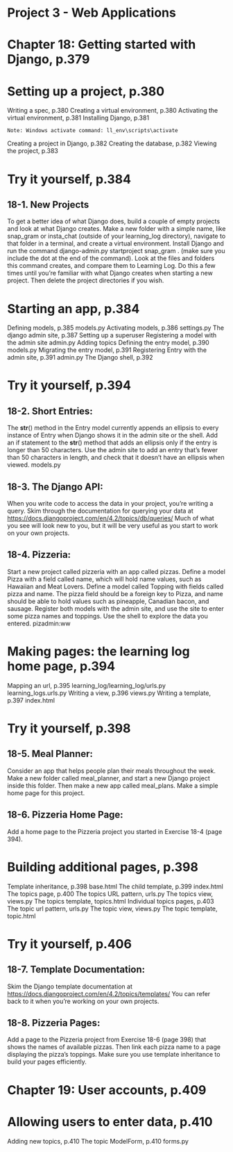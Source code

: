 #  Project 3 - Web Applications

# Chapter 18: Getting started with Django, p.379


# Setting up a project, p.380
Writing a spec, p.380
Creating a virtual environment, p.380
Activating the virtual environment, p.381
Installing Django, p.381

    Note: Windows activate command: ll_env\scripts\activate

Creating a project in Django, p.382
Creating the database, p.382
Viewing the project, p.383


# Try it yourself, p.384

## 18-1. New Projects
To get a better idea of what Django does, build a couple of empty projects and look at what Django creates. Make a new folder with a simple name, like snap_gram or insta_chat (outside of your learning_log directory), navigate to that folder in a terminal, and create a virtual environment. Install Django and run the command django-admin.py startproject snap_gram . (make sure you include the dot at the end of the command). Look at the files and folders this command creates, and compare them to Learning Log. Do this a few times until you’re familiar with what Django creates when starting a new project. Then delete the project directories if you wish.


# Starting an app, p.384
Defining models, p.385
    models.py
Activating models, p.386
    settings.py
The django admin site, p.387
    Setting up a superuser
    Registering a model with the admin site
        admin.py
    Adding topics
Defining the entry model, p.390
    models.py
Migrating the entry model, p.391
Registering Entry with the admin site, p.391
    admin.py
The Django shell, p.392


# Try it yourself, p.394

## 18-2. Short Entries: 
The __str__() method in the Entry model currently appends an ellipsis to every instance of Entry when Django shows it in the admin site or the shell. Add an if statement to the __str__() method that adds an ellipsis only if the entry is longer than 50 characters. Use the admin site to add an entry that’s fewer than 50 characters in length, and check that it doesn’t have an ellipsis when viewed.
    models.py

## 18-3. The Django API: 
When you write code to access the data in your project, you’re writing a query. Skim through the documentation for querying your data at 
https://docs.djangoproject.com/en/4.2/topics/db/queries/ 
Much of what you see will look new to you, but it will be very useful as you start to work on your own projects.

## 18-4. Pizzeria: 
Start a new project called pizzeria with an app called pizzas. Define a model Pizza with a field called name, which will hold name values, such as Hawaiian and Meat Lovers. Define a model called Topping with fields called pizza and name. The pizza field should be a foreign key to Pizza, and name should be able to hold values such as pineapple, Canadian bacon, and sausage. Register both models with the admin site, and use the site to enter some pizza names and toppings. Use the shell to explore the data you entered.
    pizadmin:ww


# Making pages: the learning log home page, p.394
Mapping an url, p.395
    learning_log/learning_log/urls.py
    learning_logs.urls.py
Writing a view, p.396
    views.py
Writing a template, p.397
    index.html


# Try it yourself, p.398

## 18-5. Meal Planner: 
Consider an app that helps people plan their meals throughout the week. Make a new folder called meal_planner, and start a new Django project inside this folder. Then make a new app called meal_plans. Make a simple home page for this project.

## 18-6. Pizzeria Home Page: 
Add a home page to the Pizzeria project you started in Exercise 18-4 (page 394).


# Building additional pages, p.398
Template inheritance, p.398
    base.html
The child template, p.399
    index.html
The topics page, p.400
    The topics URL pattern, urls.py
    The topics view, views.py
    The topics template, topics.html
Individual topics pages, p.403
    The topic url pattern, urls.py
    The topic view, views.py
    The topic template, topic.html


# Try it yourself, p.406

## 18-7. Template Documentation: 
Skim the Django template documentation at
https://docs.djangoproject.com/en/4.2/topics/templates/
You can refer back to it when you’re working on your own projects.

## 18-8. Pizzeria Pages:
Add a page to the Pizzeria project from Exercise 18-6 (page 398) that shows the names of available pizzas. Then link each pizza name to a page displaying the pizza’s toppings. Make sure you use template inheritance to build your pages efficiently.


# Chapter 19: User accounts, p.409

# Allowing users to enter data, p.410
Adding new topics, p.410
    The topic ModelForm, p.410
    forms.py
